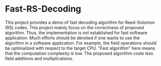 # Fast-RS-Decoding
This project provides a demo of fast decoding algorithm for Reed-Solomon (RS) codes.
This project mainly focus on the correctness of proposed algorithm. Thus, the implementation is not established for fast software application.
Much efforts should be devoted if one wants to use the algorithm in a software application. For example, the field operations should be optimalized with respect to the target CPU.
"Fast algorithm" here means that the computation complexity is low. The proposed algorithm costs less field additions and multiplications.
